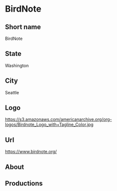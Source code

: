 # BirdNote

## Short name

BirdNote

## State

Washington

## City

Seattle

## Logo

https://s3.amazonaws.com/americanarchive.org/org-logos/Birdnote_Logo_with+Tagline_Color.jpg

## Url

https://www.birdnote.org/

## About


## Productions
